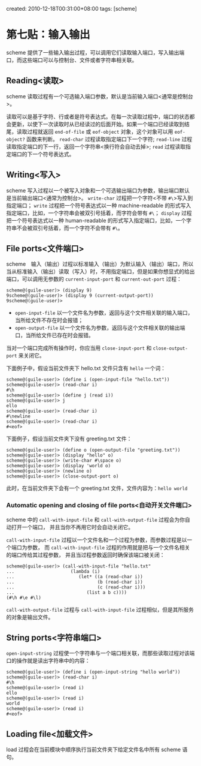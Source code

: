 created: 2010-12-18T00:31:00+08:00
tags: [scheme]

# 第七贴：输入输出

scheme 提供了一些输入输出过程，可以调用它们读取输入端口，写入输出端口，而这些端口<port>可以与控制台<console>、文件<file>或者字符串<string>相关联。
 
## Reading<读取>
 
scheme 读取<reader>过程有一个可选输入端口参数，默认是当前输入端口<通常是控制台>。
 
读取可以是基于字符、行或者是符号表达式。在每一次读取过程中，端口的状态都会更新，以使下一次读取时从已经读过的后面开始。如果一个端口已经读取到结尾，读取过程就返回 `end-of-file` 或 `eof-object` 对象，这个对象可以用 `eof-object?` 函数来判断。
`read-char` 过程读取指定端口下一个字符;
`read-line` 过程读取指定端口的下一行，返回一个字符串<换行符会自动去掉>;
`read` 过程读取指定端口的下一个符号表达式。

## Writing<写入>
 
scheme 写入过程以一个被写入对象和一个可选输出端口为参数，输出端口默认是当前输出端口<通常为控制台>。
`write-char` 过程把一个字符<不带 `#\`>写入到指定端口；
`write` 过程把一个符号表达式以一种 machine-readable 的形式写入指定端口，比如，一个字符串会被双引号括着，而字符会带有 `#\`；
`display` 过程把一个符号表达式以一种 human-readable 的形式写入指定端口，比如，一个字符串不会被双引号括着，而一个字符不会带有 `#\`。

## File ports<文件端口>
 
scheme　输入（输出）过程以标准输入（输出）为默认输入（输出）端口，所以当从标准输入（输出）读取（写入）时，不用指定端口，但是如果你想显式的给出端口，可以调用无参数的 `current-input-port` 和 `current-out-port` 过程：

```
scheme@(guile-user)> (display 9)
9scheme@(guile-user)> (display 9 (current-output-port))
9scheme@(guile-user)>
```

* `open-input-file` 以一个文件名为参数，返回与这个文件相关联的输入端口，当所给文件不存在时会报错；
* `open-output-file` 以一个文件名为参数，返回与这个文件相关联的输出端口，当所给文件已存在时会报错。

当对一个端口完成所有操作时，你应当用 `close-input-port` 和 `close-output-port` 来关闭它。

下面例子中，假设当前文件夹下 hello.txt 文件只含有 `hello` 一个词：

```
scheme@(guile-user)> (define i (open-input-file "hello.txt"))
scheme@(guile-user)> (read-char i)
#\h
scheme@(guile-user)> (define j (read i))
scheme@(guile-user)> j
ello
scheme@(guile-user)> (read-char i)
#\newline
scheme@(guile-user)> (read-char i)
#<eof>
```

下面例子，假设当前文件夹下没有 greeting.txt 文件：

```
scheme@(guile-user)> (define o (open-output-file "greeting.txt"))
scheme@(guile-user)> (display "hello" o)
scheme@(guile-user)> (write-char #\space o)
scheme@(guile-user)> (display 'world o)
scheme@(guile-user)> (newline o)
scheme@(guile-user)> (close-output-port o)
```

此时，在当前文件夹下会有一个 greeting.txt 文件，文件内容为：`hello world`

### Automatic opening and closing of file ports<自动开关文件端口>
 
scheme 中的 `call-with-input-file` 和 `call-with-output-file` 过程会为你自动打开一个端口，
并且当你不再用它时会自动关闭它。
 
`call-with-input-file` 过程以一个文件名和一个过程为参数，而参数过程是以一个端口为参数，
而 `call-with-input-file` 过程的作用就是把与一个文件名相关的端口传给其过程参数，
并且当过程参数返回时确保该端口被关闭：

```
scheme@(guile-user)> (call-with-input-file "hello.txt"
...                     (lambda (i)
...                        (let* ((a (read-char i))
...                               (b (read-char i))
...                               (c (read-char i)))
...                           (list a b c))))
(#\h #\e #\l)
```

`call-with-output-file` 过程与 `call-with-input-file` 过程相似，但是其所服务的对象是输出文件。

## String ports<字符串端口>
 
`open-input-string` 过程使一个字符串与一个端口相关联，而那些读取过程对该端口的操作就是读出字符串中的内容：

```
scheme@(guile-user)> (define i (open-input-string "hello world"))
scheme@(guile-user)> (read-char i)
#\h
scheme@(guile-user)> (read i)
ello
scheme@(guile-user)> (read i)
world
scheme@(guile-user)> (read i)
#<eof>
```

## Loading file<加载文件>
 
load 过程会在当前模块中顺序执行当前文件夹下给定文件名中所有 scheme 语句。
